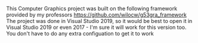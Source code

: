 This Computer Graphics project was built on the following framework provided by my professors https://github.com/wilocw/g53gra_framework
The project was done in Visual Studio 2019, so it would be best to open it in Visual Studio 2019 or even 2017 - I'm sure it will work for this
version too. You don't have to do any extra configuation to get it to work
